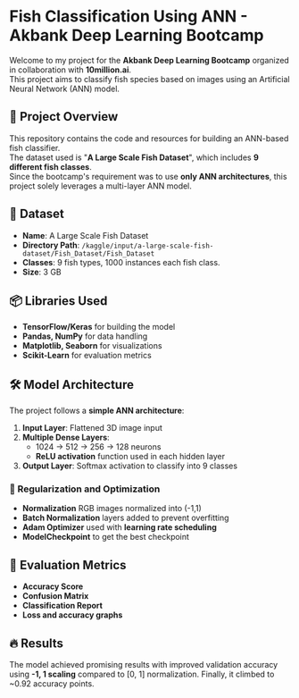 # Fish Classification Using ANN - Akbank Deep Learning Bootcamp

Welcome to my project for the **Akbank Deep Learning Bootcamp** organized in collaboration with **10million.ai**.  
This project aims to classify fish species based on images using an Artificial Neural Network (ANN) model.

## 📑 Project Overview
This repository contains the code and resources for building an ANN-based fish classifier.  
The dataset used is "**A Large Scale Fish Dataset**", which includes **9 different fish classes**.  
Since the bootcamp's requirement was to use **only ANN architectures**, this project solely leverages a multi-layer ANN model.

## 📂 Dataset
- **Name**: A Large Scale Fish Dataset  
- **Directory Path**: `/kaggle/input/a-large-scale-fish-dataset/Fish_Dataset/Fish_Dataset`  
- **Classes**: 9 fish types, 1000 instances each fish class.
- **Size**: 3 GB

## 📦 Libraries Used
- **TensorFlow/Keras** for building the model
- **Pandas, NumPy** for data handling
- **Matplotlib, Seaborn** for visualizations
- **Scikit-Learn** for evaluation metrics

## 🛠 Model Architecture
The project follows a **simple ANN architecture**:
1. **Input Layer**: Flattened 3D image input
2. **Multiple Dense Layers**: 
   - 1024 → 512 → 256 → 128 neurons  
   - **ReLU activation** function used in each hidden layer
3. **Output Layer**: Softmax activation to classify into 9 classes

### 🔧 Regularization and Optimization
- **Normalization** RGB images normalized into (-1,1)
- **Batch Normalization** layers added to prevent overfitting
- **Adam Optimizer** used with **learning rate scheduling**
- **ModelCheckpoint** to get the best checkpoint

## 📝 Evaluation Metrics
- **Accuracy Score**
- **Confusion Matrix**
- **Classification Report**
- **Loss and accuracy graphs**

## 🔥 Results
The model achieved promising results with improved validation accuracy using **-1, 1 scaling** compared to [0, 1] normalization.
Finally, it climbed to ~0.92 accuracy points.

